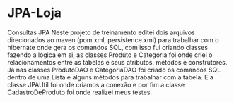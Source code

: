 # JPA-Loja
Consultas JPA
Neste projeto de treinamento editei dois arquivos direcionados ao maven (pom.xml, persistence.xml) para trabalhar com o hibernate onde gera os comandos SQL, com isso 
fui criando classes fazendo a lógica em si, as classes Produto e Categoria foi onde criei o relacionamentos entre as tabelas e seus atributos, métodos e construtores.
Já nas classes ProdutoDAO e CategoriaDAO foi criado os comandos SQL dentro de uma Lista e alguns métodos para trabalhar com a tabela. E a classe JPAUtil foi onde 
criamos a conexão e por fim a classe CadastroDeProduto foi onde realizei meus testes.
